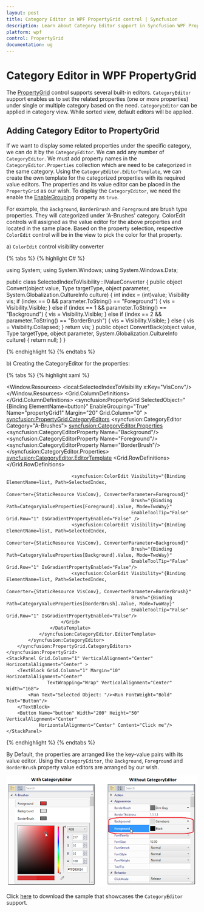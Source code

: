 ```yaml
---
layout: post
title: Category Editor in WPF PropertyGrid control | Syncfusion
description: Learn about Category Editor support in Syncfusion WPF PropertyGrid control and more.
platform: wpf
control: PropertyGrid 
documentation: ug
---
```


# Category Editor in WPF PropertyGrid

The [PropertyGrid](https://www.syncfusion.com/wpf-ui-controls/propertygrid) control supports several built-in editors. `CategoryEditor` support enables us to set the related properties (one or more properties) under single or multiple category based on the need. `CategoryEditor` can be applied in category view. While sorted view, default editors will be applied.

## Adding Category Editor to PropertyGrid

If we want to display some related properties under the specific category, we can do it by the `CategoryEditor`. We can add any number of `CategoryEditor`. We must add property names in the `CategoryEditor.Properties` collection which are need to be categorized in the same category. Using the `CategoryEditor.EditorTemplate`, we can create the own template for the categorized properties with its required value editors. The properties and its value editor can be placed in the `PropertyGrid` as our wish. To display the `CategoryEditor`, we need the enable the [EnableGrouping](https://help.syncfusion.com/cr/wpf/Syncfusion.Windows.PropertyGrid.PropertyGrid.html#Syncfusion_Windows_PropertyGrid_PropertyGrid_EnableGrouping) property as `true`.   

For example, the `Background`, `BorderBrush` and `Foreground` are brush type properties. They will categorized under 'A-Brushes' category. ColorEdit controls will assigned as the value editor for the above properties and located in the same place. Based on the property selection, respective `ColorEdit` control will be in the view to pick the color for that property.

a) `ColorEdit` control visibility converter

{% tabs %}
{% highlight C# %}

using System;
using System.Windows;
using System.Windows.Data;

public class SelectedIndexToVisibility : IValueConverter {
    public object Convert(object value, Type targetType, object parameter, System.Globalization.CultureInfo culture) {
        int index = (int)value;
        Visibility vis;
        if (index == 0 && parameter.ToString() == "Foreground") {
            vis = Visibility.Visible;
        }
        else if (index == 1 && parameter.ToString() == "Background") {
            vis = Visibility.Visible;
        }
        else if (index == 2 && parameter.ToString() == "BorderBrush") {
            vis = Visibility.Visible;
        }
        else {
            vis = Visibility.Collapsed;
        }
        return vis;
    }
    public object ConvertBack(object value, Type targetType, object parameter, System.Globalization.CultureInfo culture) {
        return null;
    }
}

{% endhighlight %}
{% endtabs %}
 
 b) Creating the CategoryEditor for the properties:

{% tabs %}
{% highlight xaml %}

<Window.Resources>
    <local:SelectedIndexToVisibility x:Key="VisConv"/>
</Window.Resources>
<Grid>
    <Grid.ColumnDefinitions>
        <ColumnDefinition></ColumnDefinition>
        <ColumnDefinition Width="300"></ColumnDefinition>
    </Grid.ColumnDefinitions>
    <syncfusion:PropertyGrid SelectedObject="{Binding ElementName=button}" 
                             EnableGrouping="True" Name="propertyGrid1"
                             Margin="20" Grid.Column="0"  >
        <syncfusion:PropertyGrid.CategoryEditors>
            <syncfusion:CategoryEditor Category="A-Brushes">
                <syncfusion:CategoryEditor.Properties>
                    <syncfusion:CategoryEditorProperty Name="Background"/>
                    <syncfusion:CategoryEditorProperty Name="Foreground"/>
                    <syncfusion:CategoryEditorProperty Name="BorderBrush"/>
                </syncfusion:CategoryEditor.Properties>
                <syncfusion:CategoryEditor.EditorTemplate>
                    <DataTemplate>
                        <Grid>
                            <Grid.RowDefinitions>
                                <RowDefinition />
                                <RowDefinition />
                            </Grid.RowDefinitions>
                            <ListBox BorderBrush="Transparent" x:Name="list" SelectedIndex="0">
                                <StackPanel HorizontalAlignment="Center" Orientation="Horizontal">
                                    <TextBlock Text="Foreground" Margin="5" Width="80"/>
                                    <Rectangle Fill="{Binding Path=CategoryValueProperties[Foreground].Value, Mode=TwoWay}"
                                               Stroke="Black" Height="15" Width="25" Margin="5"/>
                                </StackPanel>
                                <StackPanel HorizontalAlignment="Center" Orientation="Horizontal">
                                    <TextBlock Text="Background" Margin="5" Width="80"/>
                                    <Rectangle Fill="{Binding Path=CategoryValueProperties[Background].Value, Mode=TwoWay}"
                                               Stroke="Black" x:Name="background"  Height="15" Width="25" Margin="5" />
                                </StackPanel>
                                <StackPanel HorizontalAlignment="Center" Orientation="Horizontal">
                                    <TextBlock Text="BorderBrush" Margin="5" Width="80"/>
                                    <Rectangle Fill="{Binding Path=CategoryValueProperties[BorderBrush].Value, Mode=TwoWay}"
                                               Stroke="Black"  Height="15" Width="25" Margin="5"/>
                                </StackPanel>
                            </ListBox>

                            <syncfusion:ColorEdit Visibility="{Binding ElementName=list, Path=SelectedIndex,
                                                                       Converter={StaticResource VisConv}, ConverterParameter=Foreground}"
                                                  Brush="{Binding Path=CategoryValueProperties[Foreground].Value, Mode=TwoWay}" 
                                                  EnableToolTip="False" Grid.Row="1" IsGradientPropertyEnabled="False" />
                            <syncfusion:ColorEdit Visibility="{Binding ElementName=list, Path=SelectedIndex,
                                                                       Converter={StaticResource VisConv}, ConverterParameter=Background}"
                                                  Brush="{Binding Path=CategoryValueProperties[Background].Value, Mode=TwoWay}" 
                                                  EnableToolTip="False" Grid.Row="1" IsGradientPropertyEnabled="False"/>
                            <syncfusion:ColorEdit Visibility="{Binding ElementName=list, Path=SelectedIndex, 
                                                                       Converter={StaticResource VisConv}, ConverterParameter=BorderBrush}"
                                                  Brush="{Binding Path=CategoryValueProperties[BorderBrush].Value, Mode=TwoWay}" 
                                                  EnableToolTip="False" Grid.Row="1" IsGradientPropertyEnabled="False"/>
                        </Grid>
                    </DataTemplate>
                </syncfusion:CategoryEditor.EditorTemplate>
            </syncfusion:CategoryEditor>
        </syncfusion:PropertyGrid.CategoryEditors>
    </syncfusion:PropertyGrid>
    <StackPanel Grid.Column="1" VerticalAlignment="Center" HorizontalAlignment="Center" >
        <TextBlock Grid.Column="1" Margin="10" HorizontalAlignment="Center" 
                   TextWrapping="Wrap" VerticalAlignment="Center" Width="168">
            <Run Text="Selected Object: "/><Run FontWeight="Bold" Text="Button"/>
        </TextBlock>
        <Button Name="button" Width="200" Height="50" VerticalAlignment="Center"
                HorizontalAlignment="Center" Content="Click me"/>
    </StackPanel>
</Grid>

{% endhighlight %}
{% endtabs %}

By Default, the properties are arranged like the key-value pairs with its value editor. Using the `CategoryEditor`, the `Background`, `Foreground` and `BorderBrush` property value editors are arranged by our wish.

![PropertyGrid with CategoryEditor](CategoryEditor-support_images/CategoryEditor-support_img1.png)

Click [here](https://github.com/SyncfusionExamples/wpf-property-grid-examples/tree/master/Samples/CategoryEditor) to download the sample that showcases the `CategoryEditor` support. 
